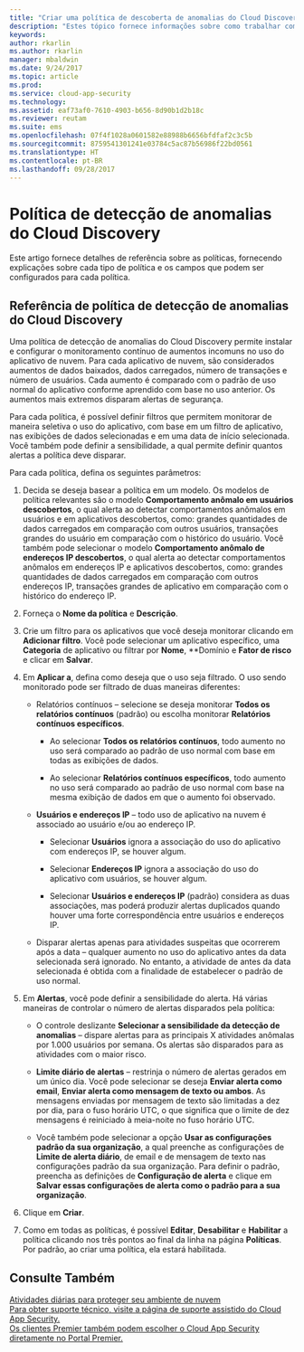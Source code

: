```yaml
---
title: "Criar uma política de descoberta de anomalias do Cloud Discovery no Cloud App Security | Microsoft Docs"
description: "Estes tópico fornece informações sobre como trabalhar com as políticas de detecção de anomalias do Cloud Discovery."
keywords: 
author: rkarlin
ms.author: rkarlin
manager: mbaldwin
ms.date: 9/24/2017
ms.topic: article
ms.prod: 
ms.service: cloud-app-security
ms.technology: 
ms.assetid: eaf73af0-7610-4903-b656-8d90b1d2b18c
ms.reviewer: reutam
ms.suite: ems
ms.openlocfilehash: 07f4f1028a0601582e88988b6656bfdfaf2c3c5b
ms.sourcegitcommit: 8759541301241e03784c5ac87b56986f22bd0561
ms.translationtype: HT
ms.contentlocale: pt-BR
ms.lasthandoff: 09/28/2017
---
```

# <a name="cloud-discovery-anomaly-detection-policy"></a>Política de detecção de anomalias do Cloud Discovery
Este artigo fornece detalhes de referência sobre as políticas, fornecendo explicações sobre cada tipo de política e os campos que podem ser configurados para cada política.  
  
## <a name="cloud-discovery-anomaly-detection-policy-reference"></a>Referência de política de detecção de anomalias do Cloud Discovery  
Uma política de detecção de anomalias do Cloud Discovery permite instalar e configurar o monitoramento contínuo de aumentos incomuns no uso do aplicativo de nuvem. Para cada aplicativo de nuvem, são considerados aumentos de dados baixados, dados carregados, número de transações e número de usuários. Cada aumento é comparado com o padrão de uso normal do aplicativo conforme aprendido com base no uso anterior. Os aumentos mais extremos disparam alertas de segurança.  
  
Para cada política, é possível definir filtros que permitem monitorar de maneira seletiva o uso do aplicativo, com base em um filtro de aplicativo, nas exibições de dados selecionadas e em uma data de início selecionada. Você também pode definir a sensibilidade, a qual permite definir quantos alertas a política deve disparar.  

Para cada política, defina os seguintes parâmetros:

1. Decida se deseja basear a política em um modelo. Os modelos de política relevantes são o modelo **Comportamento anômalo em usuários descobertos**, o qual alerta ao detectar comportamentos anômalos em usuários e em aplicativos descobertos, como: grandes quantidades de dados carregados em comparação com outros usuários, transações grandes do usuário em comparação com o histórico do usuário. Você também pode selecionar o modelo **Comportamento anômalo de endereços IP descobertos**, o qual alerta ao detectar comportamentos anômalos em endereços IP e aplicativos descobertos, como: grandes quantidades de dados carregados em comparação com outros endereços IP, transações grandes de aplicativo em comparação com o histórico do endereço IP. 
 
2. Forneça o **Nome da política** e **Descrição**.  

3. Crie um filtro para os aplicativos que você deseja monitorar clicando em **Adicionar filtro**. Você pode selecionar um aplicativo específico, uma **Categoria** de aplicativo ou filtrar por **Nome**, **Domínio e **Fator de risco** e clicar em **Salvar**.

4. Em **Aplicar a**, defina como deseja que o uso seja filtrado. O uso sendo monitorado pode ser filtrado de duas maneiras diferentes:  
  
    -   Relatórios contínuos – selecione se deseja monitorar **Todos os relatórios contínuos** (padrão) ou escolha monitorar **Relatórios contínuos específicos**.  
  
        -   Ao selecionar **Todos os relatórios contínuos**, todo aumento no uso será comparado ao padrão de uso normal com base em todas as exibições de dados.  
  
        -   Ao selecionar **Relatórios contínuos específicos**, todo aumento no uso será comparado ao padrão de uso normal com base na mesma exibição de dados em que o aumento foi observado.  
  
    -   **Usuários e endereços IP** – todo uso de aplicativo na nuvem é associado ao usuário e/ou ao endereço IP.  
  
        -   Selecionar **Usuários** ignora a associação do uso do aplicativo com endereços IP, se houver algum.  
  
        -   Selecionar **Endereços IP** ignora a associação do uso do aplicativo com usuários, se houver algum.  
  
        -   Selecionar **Usuários e endereços IP** (padrão) considera as duas associações, mas poderá produzir alertas duplicados quando houver uma forte correspondência entre usuários e endereços IP.
    -   Disparar alertas apenas para atividades suspeitas que ocorrerem após a data – qualquer aumento no uso do aplicativo antes da data selecionada será ignorado. No entanto, a atividade de antes da data selecionada é obtida com a finalidade de estabelecer o padrão de uso normal.  
  
5. Em **Alertas**, você pode definir a sensibilidade do alerta. Há várias maneiras de controlar o número de alertas disparados pela política:  
  
    -   O controle deslizante **Selecionar a sensibilidade da detecção de anomalias** – dispare alertas para as principais X atividades anômalas por 1.000 usuários por semana. Os alertas são disparados para as atividades com o maior risco.  
  
    -   **Limite diário de alertas** – restrinja o número de alertas gerados em um único dia. Você pode selecionar se deseja **Enviar alerta como email**, **Enviar alerta como mensagem de texto ou ambos**. As mensagens enviadas por mensagem de texto são limitadas a dez por dia, para o fuso horário UTC, o que significa que o limite de dez mensagens é reiniciado à meia-noite no fuso horário UTC.

    - Você também pode selecionar a opção **Usar as configurações padrão da sua organização**, a qual preenche as configurações de **Limite de alerta diário**, de email e de mensagem de texto nas configurações padrão da sua organização. Para definir o padrão, preencha as definições de **Configuração de alerta** e clique em **Salvar essas configurações de alerta como o padrão para a sua organização**.

6. Clique em **Criar**.

7. Como em todas as políticas, é possível **Editar**, **Desabilitar** e **Habilitar** a política clicando nos três pontos ao final da linha na página **Políticas**. Por padrão, ao criar uma política, ela estará habilitada.

## <a name="see-also"></a>Consulte Também  
[Atividades diárias para proteger seu ambiente de nuvem](daily-activities-to-protect-your-cloud-environment.md)   
[Para obter suporte técnico, visite a página de suporte assistido do Cloud App Security.](http://support.microsoft.com/oas/default.aspx?prid=16031)   
[Os clientes Premier também podem escolher o Cloud App Security diretamente no Portal Premier.](https://premier.microsoft.com/)  
  
  